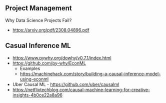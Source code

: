 ## Project Management
Why Data Science Projects Fail?
-   https://arxiv.org/pdf/2308.04896.pdf

## Casual Inference ML
- https://www.pywhy.org/dowhy/v0.7.1/index.html
- https://github.com/py-why/EconML
  -  Examples
  -    https://machinehack.com/story/building-a-causal-inference-model-using-econml
- Uber Causal ML - https://github.com/uber/causalml
- https://netflixtechblog.com/causal-machine-learning-for-creative-insights-4b0ce22a8a96

